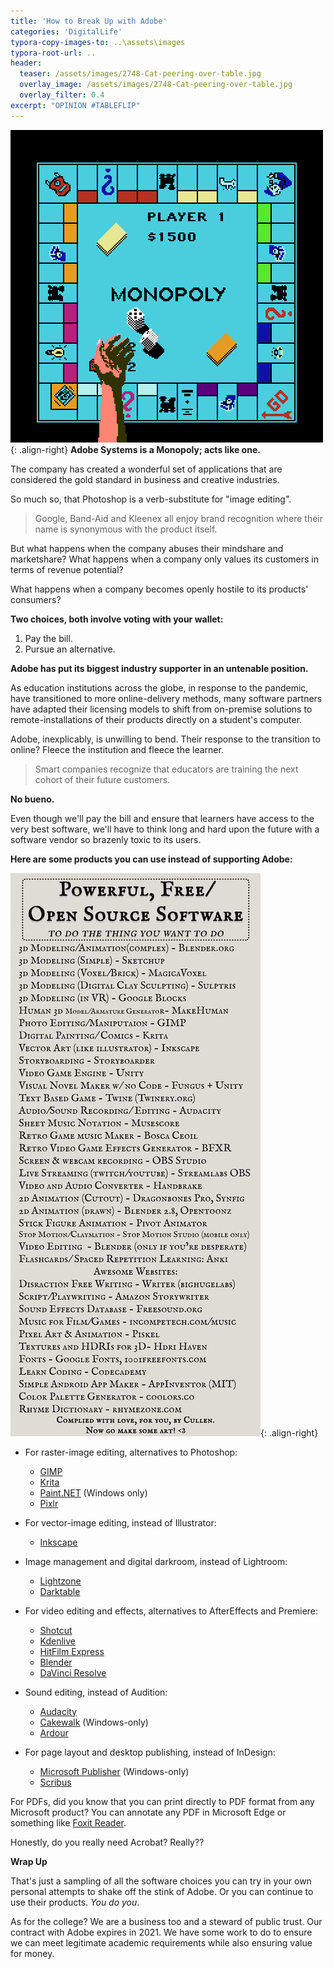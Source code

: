 ```yaml
---
title: 'How to Break Up with Adobe'
categories: 'DigitalLife'
typora-copy-images-to: ..\assets\images
typora-root-url: ..
header: 
  teaser: /assets/images/2748-Cat-peering-over-table.jpg
  overlay_image: /assets/images/2748-Cat-peering-over-table.jpg
  overlay_filter: 0.4
excerpt: "OPINION #TABLEFLIP"
---
```


![99c37383-852f-4418-ac37-b729be07e334](/assets/images/99c37383-852f-4418-ac37-b729be07e334.gif){: .align-right}
**Adobe Systems is a Monopoly; acts like one.**

The company has created a wonderful set of applications that are considered the gold standard in business and creative industries.

So much so, that Photoshop is a verb-substitute for "image editing".

> Google, Band-Aid and Kleenex all enjoy brand recognition where their name is synonymous with the product itself.

But what happens when the company abuses their mindshare and marketshare? What happens when a company only values its customers in terms of revenue potential?

What happens when a company becomes openly hostile to its products' consumers?

**Two choices, both involve voting with your wallet:**

1. Pay the bill.
2. Pursue an alternative.

**Adobe has put its biggest industry supporter in an untenable position.**

As education institutions across the globe, in response to the pandemic, have transitioned to more online-delivery methods, many software partners have adapted their licensing models to shift from on-premise solutions to remote-installations of their products directly on a student's computer.

Adobe, inexplicably, is unwilling to bend. Their response to the transition to online? Fleece the institution and fleece the learner.

> Smart companies recognize that educators are training the next cohort of their future customers.

**No bueno.**

Even though we'll pay the bill and ensure that learners have access to the very best software, we'll have to think long and hard upon the future with a software vendor so brazenly toxic to its users.

**Here are some products you can use instead of supporting Adobe:**

![3b5ca261-6a8c-42f9-b0e5-b3728ac9027b](/assets/images/3b5ca261-6a8c-42f9-b0e5-b3728ac9027b.jpg){: .align-right}

* For raster-image editing, alternatives to Photoshop:
  * [GIMP](https://gimp.org)
  * [Krita](https://krita.org)
  * [Paint.NET](https://getpaint.net) (Windows only)
  * [Pixlr](https://pixlr.com)

* For vector-image editing, instead of Illustrator:
  * [Inkscape](https://inkscape.org)

* Image management and digital darkroom, instead of Lightroom:
  * [Lightzone](http://lightzoneproject.org)
  * [Darktable](http://darktable.org)

* For video editing and effects, alternatives to AfterEffects and Premiere:
  * [Shotcut](https://shotcut.org)
  * [Kdenlive](https://kdenlive.org)
  * [HitFilm Express](https://fxhome.com/hitfilm-express)
  * [Blender](https://www.blender.org)
  * [DaVinci Resolve](https://blackmagicdesign.com/products/davinciresolve)

* Sound editing, instead of Audition:
  * [Audacity](https://audacityteam.org)
  * [Cakewalk](https://bandlab.com/products/cakewalk) (Windows-only)
  * [Ardour](https://ardour.org)​​​​​​​

* For page layout and desktop publishing, instead of InDesign:
  * [Microsoft Publisher](https://office.com) (Windows-only)
  * [Scribus](https://scribus.net)

For PDFs, did you know that you can print directly to PDF format from any Microsoft product? You can annotate any PDF in Microsoft Edge or something like [Foxit Reader](https://www.foxitsoftware.com/pdf-reader).

Honestly, do you really need Acrobat? Really?? 

**Wrap Up**

That's just a sampling of all the software choices you can try in your own personal attempts to shake off the stink of Adobe. Or you can continue to use their products. *You do you*.

As for the college? We are a business too and a steward of public trust. Our contract with Adobe expires in 2021. We have some work to do to ensure we can meet legitimate academic requirements while also ensuring value for money. 